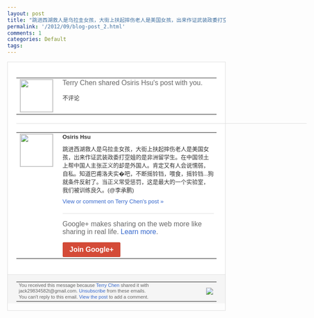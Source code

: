 ```yaml
---
layout: post
title: "跳进西湖救人是乌拉圭女孩，大街上扶起摔伤老人是美国女孩，出来作证武装政委打空姐的是..."
permalink: '/2012/09/blog-post_2.html'
comments: 1
categories: Default
tags: 
---
```

<div style="border:solid 1px #dfdfdf;color:#686868;font:13px Arial"><div style="background-color:#fff;padding:20px;"><table cellpadding="0" cellspacing="0"><tr><td style="padding-right:15px;vertical-align:top"><a href="https://plus.google.com/_/notifications/emlink?emrecipient=110200756825219614165&amp;emid=CIDV35eXmLICFSiitAodYB0AAA&amp;path=%2F108643996575278738906&amp;dt=1346633089944&amp;uob=8"><img height="75" src="https://lh3.googleusercontent.com/-KKRGTyJ5Bl0/AAAAAAAAAAI/AAAAAAAAEEY/jllxqER5dCk/s75-c-k-a/photo.jpg" style="border:solid 1px #cccccc;" width="75"/></a></td><td style="width:578px;color:#333;font:13px Arial;vertical-align:top"><div style="color:#686868;font:16px Arial;padding-bottom:15px">Terry Chen shared Osiris Hsu's post with you.</div><div style="padding-bottom:10px">不评论</div></td></tr></table><div style="margin:20px 0;border-bottom:solid 1px #dfdfdf;width:670px"></div><table cellpadding="0" cellspacing="0"><tr><td style="padding-right:15px;vertical-align:top"><a href="https://plus.google.com/_/notifications/emlink?emrecipient=110200756825219614165&amp;emid=CIDV35eXmLICFSiitAodYB0AAA&amp;path=%2F108333488065725897432&amp;dt=1346633089944&amp;uob=8"><img height="75" src="https://lh3.googleusercontent.com/-gryWvwAeT28/AAAAAAAAAAI/AAAAAAAAPjg/dMB1xRqbIBo/s75-c-k-a/photo.jpg" style="border:solid 1px #cccccc;" width="75"/></a></td><td style="width:578px;color:#333;font:13px Arial;vertical-align:top"><div style="font-weight:bold;padding-bottom:10px">Osiris Hsu</div><div style="padding-bottom:10px">跳进西湖救人是乌拉圭女孩，大街上扶起摔伤<wbr/>老人是美国女孩，出来作证武装政委打空姐的<wbr/>是非洲留学生。在中国领土上帮中国人主张正<wbr/>义的却是外国人。肯定又有人会说懦弱，自私<wbr/>。知道巴甫洛夫实�吧，不断摇铃铛，喂食，<wbr/>摇铃铛...狗就条件反射了。当正义常受惩<wbr/>罚，这是最大的一个实验室，我们被训练良久<wbr/>。(@李承鹏)&nbsp;</div><a href="https://plus.google.com/_/notifications/emlink?emrecipient=110200756825219614165&amp;emid=CIDV35eXmLICFSiitAodYB0AAA&amp;path=%2F108643996575278738906%2Fposts%2FaAf8askq2Ay%3Fgpinv%3DAMIXal-H-F0ZMun9foOT2knipL-6qFLqjXHWiUMNF7nMMC0IhgJNNRaYXQIi4WH049AjLASDBLNDvVVptrSZQeBWNmLsvvkVT1c9EXNNggUvikWuFUcZ5tA&amp;dt=1346633089944&amp;uob=8" style="color:#3366CC;text-decoration:none">View or comment on Terry Chen's post »</a><div style="margin-top:20px;border-top:solid 1px #dfdfdf"><div style="padding:15px 0;color:#686868;font:16px Arial">Google+ makes sharing on the web more like sharing in real life. <a href="http://www.google.com/+/learnmore/" style="color:#3366CC;text-decoration:none">Learn more</a>.</div><a href="https://plus.google.com/_/notifications/emlink?emrecipient=110200756825219614165&amp;emid=CIDV35eXmLICFSiitAodYB0AAA&amp;path=%2F%3Fgpinv%3DAMIXal-H-F0ZMun9foOT2knipL-6qFLqjXHWiUMNF7nMMC0IhgJNNRaYXQIi4WH049AjLASDBLNDvVVptrSZQeBWNmLsvvkVT1c9EXNNggUvikWuFUcZ5tA&amp;dt=1346633089944&amp;uob=8" style="display:inline-block;padding:7px 15px;background-color:#d44b38; color:#fff;font-size:16px; font-weight:bold;border-radius:2px;-webkit-border-radius:2px; -moz-border-radius:2px;border:solid 1px #c43b28; white-space:nowrap;text-decoration:none">Join Google+</a></div></td></tr></table></div><div style="border-top:solid 1px #dfdfdf;padding:0 20px; background-color:#f5f5f5"><table cellpadding="0" cellspacing="0" style="height:50px"><tbody><tr><td style="vertical-align:middle;width:100%; color:#636363;font:11px Arial; line-height:120%">You received this message because <a href="https://plus.google.com/_/notifications/emlink?emrecipient=110200756825219614165&amp;emid=CIDV35eXmLICFSiitAodYB0AAA&amp;path=%2F108643996575278738906%3Fgpinv%3DAMIXal-H-F0ZMun9foOT2knipL-6qFLqjXHWiUMNF7nMMC0IhgJNNRaYXQIi4WH049AjLASDBLNDvVVptrSZQeBWNmLsvvkVT1c9EXNNggUvikWuFUcZ5tA&amp;dt=1346633089944&amp;uob=8" style="color:#3366CC;text-decoration:none">Terry Chen</a> shared it with jack29834582t@gmail.com. <a href="https://plus.google.com/_/notifications/emlink?emrecipient=110200756825219614165&amp;emid=CIDV35eXmLICFSiitAodYB0AAA&amp;path=%2F_%2Fnonplus%2Femailsettings%3Fgpinv%3DAMIXal-H-F0ZMun9foOT2knipL-6qFLqjXHWiUMNF7nMMC0IhgJNNRaYXQIi4WH049AjLASDBLNDvVVptrSZQeBWNmLsvvkVT1c9EXNNggUvikWuFUcZ5tA%26est%3DADH5u8U6OthxgC8jA4FJgRdApLuNYkkuyZ8HGDgtGl_TaulJhJqMTaUFd0MgGYnouJ2nYBmXUkt_EcWStysAtwS9U47oQWY6N3EY7hl95mp0iGz2_nfboEtDNFiF01i08IlUht9kK8v3KfityVcqtOz1qvryrW0jIA&amp;dt=1346633089944&amp;uob=8" style="color:#3366CC;text-decoration:none">Unsubscribe</a> from these emails.<br/>You can't reply to this email. <a href="https://plus.google.com/_/notifications/emlink?emrecipient=110200756825219614165&amp;emid=CIDV35eXmLICFSiitAodYB0AAA&amp;path=%2F108643996575278738906%2Fposts%2FaAf8askq2Ay%3Fgpinv%3DAMIXal-H-F0ZMun9foOT2knipL-6qFLqjXHWiUMNF7nMMC0IhgJNNRaYXQIi4WH049AjLASDBLNDvVVptrSZQeBWNmLsvvkVT1c9EXNNggUvikWuFUcZ5tA&amp;dt=1346633089944&amp;uob=8" style="color:#3366CC;text-decoration:none">View the post</a> to add a comment.<br/></td><td><img src="https://ssl.gstatic.com/s2/oz/images/notifications/logo/google-plus-6617a72bb36cc548861652780c9e6ff1.png"/></td></tr></tbody></table></div></div>